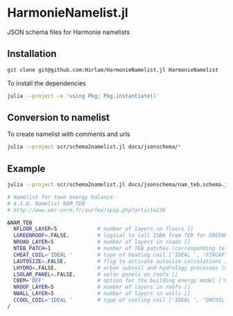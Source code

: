 # HarmonieNamelist.jl
JSON schema files for Harmonie namelists

## Installation

```bash
git clone git@github.com:Hirlam/HarmonieNamelist.jl HarmonieNamelist
```

To install the dependencies
```bash
julia --project -e 'using Pkg; Pkg.instantiate()'
```


## Conversion to namelist

To create namelist with comments and urls

```bash
julia --project scr/schema2namelist.jl docs/jsonschema/*
```

## Example

```bash
julia --project scr/schema2namelist.jl docs/jsonschema/nam_teb.schema.json 

# Namelist for town energy balance
# 4.1.6. Namelist NAM_TEB
# http://www.umr-cnrm.fr/surfex/spip.php?article236

&NAM_TEB   
  NFLOOR_LAYER=5             # number of layers in floors []
  LGREENROOF=.FALSE.         # logical to call ISBA from TEb for GREENROOF []
  NROAD_LAYER=5              # number of layers in roads []
  NTEB_PATCH=1               # number of TEB patches (corresponding to the roads orientations) []
  CHEAT_COIL='IDEAL '        # type of heating coil ['IDEAL ', 'FINCAP']
  LAUTOSIZE=.FALSE.          # flag to activate autosize calculations []
  LHYDRO=.FALSE.             # urban subsoil and hydrology processes (not implemented yet) []
  LSOLAR_PANEL=.FALSE.       # solar panels on roofs []
  CBEM='DEF'                 # option for the building energy model ['DEF', 'BEM']
  NROOF_LAYER=5              # number of layers in roofs []
  NWALL_LAYER=5              # number of layers in walls []
  CCOOL_COIL='IDEAL '        # type of cooling coil ['IDEAL ', 'DXCOIL']
/
```

